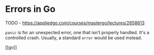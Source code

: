 # Errors in Go

TODO - https://appliedgo.com/courses/mastergo/lectures/2658613

`panic` is for an unexpected error, one that isn't properly handled. It's a controlled crash. Usually, a standard `error` would be used instead.

[[go]]